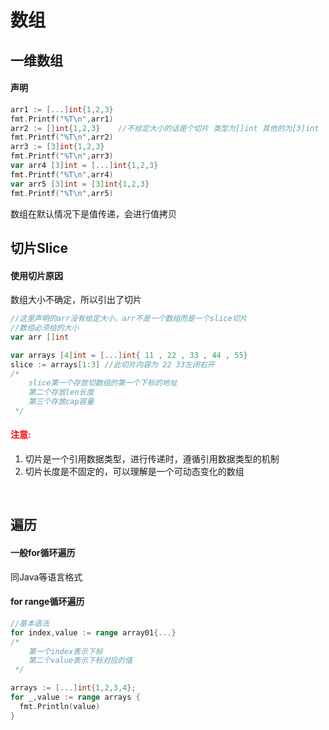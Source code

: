 # 数组



## 一维数组

#### 声明

```go
arr1 := [...]int{1,2,3}
fmt.Printf("%T\n",arr1)
arr2 := []int{1,2,3}	//不给定大小的话是个切片 类型为[]int 其他的为[3]int
fmt.Printf("%T\n",arr2)
arr3 := [3]int{1,2,3}
fmt.Printf("%T\n",arr3)
var arr4 [3]int = [...]int{1,2,3}
fmt.Printf("%T\n",arr4)
var arr5 [3]int = [3]int{1,2,3}
fmt.Printf("%T\n",arr5)
```

数组在默认情况下是值传递，会进行值拷贝



## 切片Slice

#### 使用切片原因

数组大小不确定，所以引出了切片

```go
//这里声明的arr没有给定大小，arr不是一个数组而是一个slice切片
//数组必须给的大小
var arr []int

var arrays [4]int = [...]int{ 11 , 22 , 33 , 44 , 55}
slice := arrays[1:3] //此切片内容为 22 33左闭右开
/*
	slice第一个存放切数组的第一个下标的地址
	第二个存放len长度
	第三个存放cap容量
 */
```

#### <a style="color:red">注意:</a>

1. 切片是一个引用数据类型，进行传递时，遵循引用数据类型的机制
2. 切片长度是不固定的，可以理解是一个可动态变化的数组



​	



## 遍历

#### 一般for循环遍历

同Java等语言格式

#### for range循环遍历

```go
//基本语法
for index,value := range array01{...}
/*
	第一个index表示下标
	第二个value表示下标对应的值
 */

arrays := [...]int{1,2,3,4};
for _,value := range arrays {
  fmt.Println(value)
}
```

